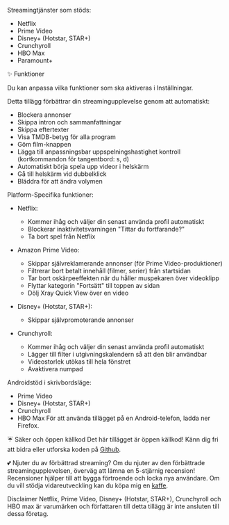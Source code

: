Streamingtjänster som stöds:

- Netflix
- Prime Video
- Disney+ (Hotstar, STAR+)
- Crunchyroll
- HBO Max
- Paramount+

✨ Funktioner

Du kan anpassa vilka funktioner som ska aktiveras i Inställningar.

Detta tillägg förbättrar din streamingupplevelse genom att automatiskt:

- Blockera annonser
- Skippa intron och sammanfattningar
- Skippa eftertexter
- Visa TMDB-betyg för alla program
- Göm film-knappen
- Lägga till anpassningsbar uppspelningshastighet kontroll  (kortkommandon för tangentbord: s, d)
- Automatiskt börja spela upp videor i helskärm
- Gå till helskärm vid dubbelklick
- Bläddra för att ändra volymen

Platform-Specifika funktioner:

- Netflix:
    - Kommer ihåg och väljer din senast använda profil automatiskt
    - Blockerar inaktivitetsvarningen "Tittar du fortfarande?"
    - Ta bort spel från Netflix

- Amazon Prime Video:
    - Skippar självreklamerande annonser (för Prime Video-produktioner)
    - Filtrerar bort betalt innehåll (filmer, serier) från startsidan
    - Tar bort oskärpeeffekten när du håller muspekaren över videoklipp
    - Flyttar kategorin "Fortsätt" till toppen av sidan
    - Dölj Xray Quick View över en video

- Disney+ (Hotstar, STAR+):
    - Skippar självpromoterande annonser

- Crunchyroll:
    - Kommer ihåg och väljer din senast använda profil automatiskt
    - Lägger till filter i utgivningskalendern så att den blir användbar
    - Videostorlek utökas till hela fönstret
    - Avaktivera numpad

Androidstöd i skrivbordsläge:

- Prime Video
- Disney+ (Hotstar, STAR+)
- Crunchyroll
- HBO Max
  För att använda tillägget på en Android-telefon, ladda ner Firefox.

☔ Säker och öppen källkod
Det här tillägget är öppen källkod! Känn dig fri att bidra eller utforska koden på [Github](https://github.com/Dreamlinerm/Netflix-Prime-Auto-Skip).

💕 Njuter du av förbättrad streaming?
Om du njuter av den förbättrade streamingupplevelsen, överväg att lämna en 5-stjärnig recension! Recensioner hjälper till att bygga förtroende och locka nya användare.
Om du vill stödja vidareutveckling kan du köpa mig en [kaffe](https://github.com/sponsors/Dreamlinerm).

Disclaimer
Netflix, Prime Video, Disney+ (Hotstar, STAR+), Crunchyroll och HBO max är varumärken och författaren till detta tillägg är inte ansluten till dessa företag.
